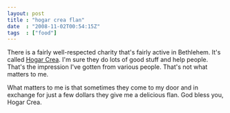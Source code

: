 ```yaml
---
layout: post
title : "hogar crea flan"
date  : "2008-11-02T00:54:15Z"
tags  : ["food"]
---
```

There is a fairly well-respected charity that's fairly active in Bethlehem.
It's called [Hogar Crea](http://en.wikipedia.org/wiki/Hogares_Crea).  I'm sure
they do lots of good stuff and help people.  That's the impression I've gotten
from various people.  That's not what matters to me.

What matters to me is that sometimes they come to my door and in exchange for
just a few dollars they give me a delicious flan.  God bless you, Hogar Crea.

